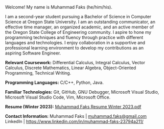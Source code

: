 Welcome! My name is Muhammad Faks (he/him/his).

I am a second-year student pursuing a Bachelor of Science in Computer Science at Oregon State University.
I am an outstanding communicator, an effective time manager, an organized academic, and an active member of the Oregon State College of Engineering community.
I aspire to hone my programming techniques and fluency through practice with different languages and technologies. 
I enjoy collaboration in a supportive and professional learning environment to develop my contributions as an aspiring Software Engineer.

**Relevant Coursework:** Differential Calculus, Integral Calculus, Vector Calculus, Discrete Mathematics, Linear Algebra, Object-Oriented Programming, Technical Writing. 

**Programming Languages:** C/C++, Python, Java. 

**Familiar Technologies:** Git, GitHub, GNU Debugger, Microsoft Visual Studio, Microsoft Visual Studio Code, Vim, Microsoft Office. 

**Resume (Winter 2023):**
[Muhammad Faks Resume Winter 2023.pdf](https://github.com/mfaks/mfaks/files/10475423/Muhammad.Faks.Resume.Winter.2023.pdf)

**Contact Information:**
Muhammad Faks | muhammad.faks@gmail.com
LinkedIn | https://www.linkedin.com/in/muhammad-faks-23794a211/
